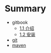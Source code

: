 # Summary

* gitbook
  * [1.1 介绍](11-jie-shao.md)
  * [1.2 安装](12-an-zhuang.md)
* [git](untitled.md)
* [maven](maven.md)



